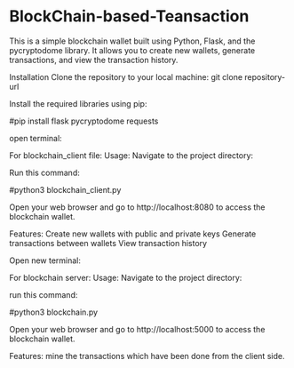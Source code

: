 # BlockChain-based-Teansaction

This is a simple blockchain wallet built using Python, Flask, and the pycryptodome library. It allows you to create new wallets, generate transactions, and view the transaction history.

Installation
Clone the repository to your local machine:
git clone repository-url


Install the required libraries using pip:

#pip install flask pycryptodome requests

open terminal:

For blockchain_client file:
Usage:
Navigate to the project directory:

Run this command:

#python3 blockchain_client.py

Open your web browser and go to http://localhost:8080 to access the blockchain wallet.

Features:
Create new wallets with public and private keys
Generate transactions between wallets
View transaction history



Open new terminal:

For blockchain server:
Usage:
Navigate to the project directory:

run this command:

#python3 blockchain.py

Open your web browser and go to http://localhost:5000 to access the blockchain wallet.

Features:
mine the transactions which have been done from the client side.
